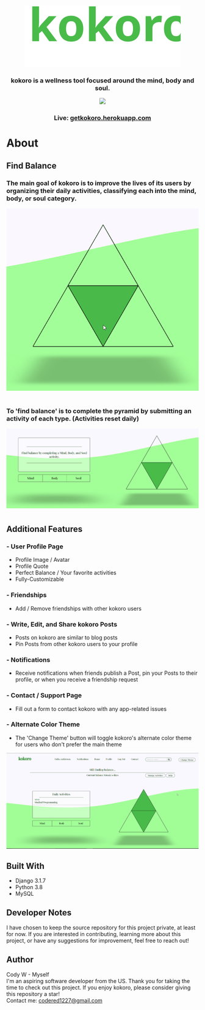 <div align='center'>
  <img src='readme_media/kokoro_logo.svg'><br>

  ### kokoro is a wellness tool focused around the mind, body and soul.
  <img src='https://img.shields.io/badge/kokoro-online-brightgreen'>
  
  ### Live: [getkokoro.herokuapp.com](getkokoro.herokuapp.com)
</div>

#

# About

## Find Balance
### The main goal of kokoro is to improve the lives of its users by organizing their daily activities, classifying each into the mind, body, or soul category.
![kokoro gif](readme_media/kokoro_pyramid.gif)

#

### To 'find balance' is to complete the pyramid by submitting an activity of each type. (Activities reset daily)

![kokoro gif](readme_media/kokoro_activity_demo.gif)

#

## Additional Features
### - User Profile Page
- Profile Image / Avatar
- Profile Quote
- Perfect Balance / Your favorite activities
- Fully-Customizable
### - Friendships
- Add / Remove friendships with other kokoro users
### - Write, Edit, and Share kokoro Posts
- Posts on kokoro are similar to blog posts
- Pin Posts from other kokoro users to your profile
### - Notifications
- Receive notifications when friends publish a Post, pin your Posts to their profile, or when you receive a friendship request
### - Contact / Support Page
- Fill out a form to contact kokoro with any app-related issues
### - Alternate Color Theme
- The 'Change Theme' button will toggle kokoro's alternate color theme for users who don't prefer the main theme

![kokoro gif](readme_media/kokoro_color_theme_demo.gif)

## Built With
- Django 3.1.7
- Python 3.8
- MySQL

## Developer Notes
I have chosen to keep the source repository for this project private, at least for now. If you are interested in contributing, learning more about this project, or have any suggestions for improvement, feel free to reach out! <br>

## Author
Cody W - Myself <br>
I'm an aspiring software developer from the US. Thank you for taking the time to check out this project. If you enjoy kokoro, please consider giving this repository a star!
<br> Contact me: codered1227@gmail.com
